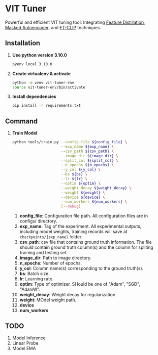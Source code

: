 # VIT Tuner
Powerful and efficient VIT tuning tool: Integrating [Feature Distillation](https://github.com/SwinTransformer/Feature-Distillation), [Masked Autoencoder](https://github.com/facebookresearch/mae), and [FT-CLIP](https://github.com/LightDXY/FT-CLIP) techniques.

## Installation
1. **Use python version 3.10.0**
   ```bash
   pyenv local 3.10.0
   ```

2. **Create virtualenv & activate**
   ```bash
   python -m venv vit-tuner-env
   source vit-tuner-env/bin/activate
   ```

3. **Install dependencies**
   ```bash
   pip install -r requirements.txt
   ```

## Command
1. **Train Model**
   ```bash
   python tools/train.py --config_file ${config_file} \
                         --exp_name ${exp_name} \
                         --csv_path ${csv_path} \
                         --image_dir ${image_dir} \
                         --split_col ${split_col} \
                         --n_epochs ${n_epochs} \
                         --y_col ${y_col} \
                         --bs ${bs} \
                         --lr ${lr} \
                         --optim ${optim} \
                         --weight_decay ${weight_decay} \
                         --weight ${weight} \
                         --device ${device} \
                         --num_workers ${num_workers} \
                         [--debug]
   ```
   1. **config_file**: Configuration file path. All configuration files are in configs/ directory.
   2. **exp_name**: Tag of the experiment. All experimental outputs, including model weights, training records will save at `checkpoints/{exp_name}` folder.
   3. **csv_path**: csv file that contains ground truth information. The file should contain ground truth column(s) and the column for spliting training and testing set.
   4. **image_dir**: Path to image directory.
   5. **n_epochs**: Number of epochs.
   6. **y_col**: Column name(s) corresponding to the ground truth(s).
   7. **bs**: Batch size.
   8. **lr**: Learning rate.
   9. **optim**: Type of optimizer. SHould be one of "Adam", "SGD", "AdamW".
   10. **weight_decay**: Weight decay for regularization.
   11. **weight**: MOdel weight path.
   12. **device**
   13. **num_workers** 

## TODO
1. Model Inference
2. Linear Probe
3. Model EMA
